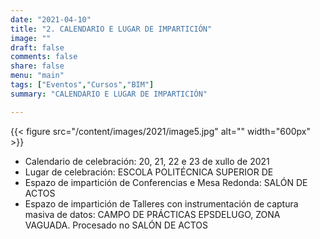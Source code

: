 ```yaml
---
date: "2021-04-10"
title: "2. CALENDARIO E LUGAR DE IMPARTICIÓN"
image: ""
draft: false
comments: false
share: false
menu: "main"
tags: ["Eventos","Cursos","BIM"]
summary: "CALENDARIO E LUGAR DE IMPARTICIÓN"

---
```

{{< figure src="/content/images/2021/image5.jpg" alt="" width="600px" >}}

* Calendario de celebración: 20, 21, 22 e 23 de xullo de 2021
* Lugar de celebración: ESCOLA POLITÉCNICA SUPERIOR DE
* Espazo de impartición de Conferencias e Mesa Redonda:
  SALÓN DE ACTOS
* Espazo de impartición de Talleres con instrumentación de
  captura masiva de datos: CAMPO DE PRÁCTICAS EPSDELUGO,
  ZONA VAGUADA. Procesado no SALÓN DE ACTOS
